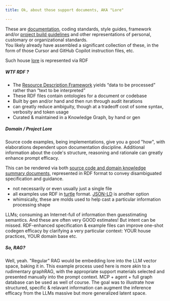 ```yaml
---
title: Ok, about those support documents, AKA "Lore"

---
```



These are [documentation](https://github.com/jme/codegen-support-docs/blob/main/simple-webserver/doc-lore.ttl), coding standards, style guides, framework and/or [project build guidelines](https://github.com/jme/codegen-support-docs/blob/main/simple-webserver/kg.ttl) and other representations of personal, customary or organizational standards.  
You likely already have assembled a significant collection of these, in the form of those Cursor and GitHub Copilot instruction files, etc.

Such house [lore](https://jme.github.io/tinctie/#hot-codegen-summer) is represented via RDF

##### WTF RDF ?
- The [Resource Description Framework](https://en.wikipedia.org/wiki/Resource_Description_Framework)  yields “data to be processed” rather than “text to be interpreted”
- These RDF files contain ontologies for a document or codebase
- Built by gen and/or hand and then run through audit iterations
- can greatly reduce ambiguity, though at a tradeoff cost of some syntax, verbosity and token usage
- Curated & maintained in a Knowledge Graph, by hand or gen

##### Domain / Project Lore 
Source code examples, being implementations, give you a good "how", with elaborations dependent upon documentation discipline. Additional information about the code's structure, reasoning and rationale can greatly enhance prompt efficacy.

This can be rendered via both [source code and domain knowledge summary documents](https://github.com/jme/codegen-support-docs/tree/main/simple-webserver), represented in RDF format to convey disambiguated specification and guidance. 

- not necessarily or even usually just a single file
-  all examples use RDF in [turtle](https://en.wikipedia.org/wiki/Turtle_(syntax)) format. [JSON-LD](https://en.wikipedia.org/wiki/JSON-LD) is another option
- whimsically, these are molds used to help cast a particular information processing shape

LLMs; consuming an Internet-full of information then guesstimating semantics. And these are often very GOOD estimates! But intent can be missed. RDF-enhanced specification & example files can improve one-shot codegen efficacy by clarifying a very particular context: YOUR house practices, YOUR domain base etc.

##### So, RAG?
Well, yeah. "Regular" RAG would be embedding lore into the LLM vector space, baking it in. This example process used here is more akin to a rudimentary graphRAG, with the appropriate support materials selected and presented manually into the prompt context. MCP + agent + full graph database can be used as well of course.  The goal was to illustrate how structured, specific & relavant information can augment the inference efficacy from the LLMs massive but more generalized latent space.
